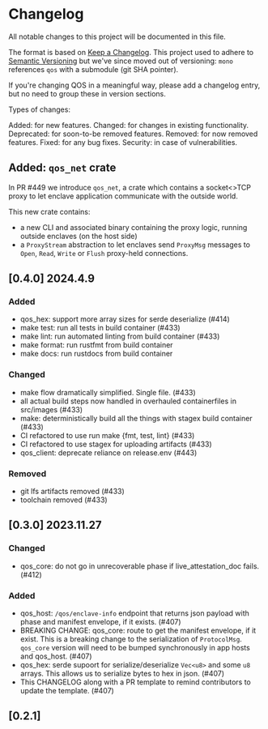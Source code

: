 # Changelog

All notable changes to this project will be documented in this file.

The format is based on [Keep a Changelog](https://keepachangelog.com/en/1.0.0/).
This project used to adhere to [Semantic Versioning](https://semver.org/spec/v2.0.0.html) but we've since
moved out of versioning: `mono` references `qos` with a submodule (git SHA pointer).

If you're changing QOS in a meaningful way, please add a changelog entry, but no need to group these in version sections.

Types of changes:

Added: for new features.
Changed: for changes in existing functionality.
Deprecated: for soon-to-be removed features.
Removed: for now removed features.
Fixed: for any bug fixes.
Security: in case of vulnerabilities.

## Added: `qos_net` crate

In PR #449 we introduce `qos_net`, a crate which contains a socket<>TCP proxy to let enclave application communicate with the outside world.

This new crate contains:

- a new CLI and associated binary containing the proxy logic, running outside enclaves (on the host side)
- a `ProxyStream` abstraction to let enclaves send `ProxyMsg` messages to `Open`, `Read`, `Write` or `Flush` proxy-held connections.

## [0.4.0] 2024.4.9

### Added

- qos_hex: support more array sizes for serde deserialize (#414)
- make test: run all tests in build container (#433)
- make lint: run automated linting from build container (#433)
- make format: run rustfmt from build container
- make docs: run rustdocs from build container

### Changed

- make flow dramatically simplified. Single file. (#433)
- all actual build steps now handled in overhauled containerfiles in src/images (#433)
- make: deterministically build all the things with stagex build container (#433)
- CI refactored to use run make {fmt, test, lint} (#433)
- CI refactored to use stagex for uploading artifacts (#433)
- qos_client: deprecate reliance on release.env (#443)

### Removed

- git lfs artifacts removed (#433)
- toolchain removed (#433)

## [0.3.0] 2023.11.27

### Changed

- qos_core: do not go in unrecoverable phase if live_attestation_doc fails. (#412)

### Added

- qos_host: `/qos/enclave-info` endpoint that returns json payload with phase and manifest envelope, if it exists. (#407)
- BREAKING CHANGE: qos_core: route to get the manifest envelope, if it exist. This is a breaking change to the serialization of `ProtocolMsg`. `qos_core` version will need to be bumped synchronously in app hosts and qos_host. (#407)
- qos_hex: serde supoort for serialize/deserialize `Vec<u8>` and some `u8` arrays. This allows us to serialize bytes to hex in json. (#407)
- This CHANGELOG along with a PR template to remind contributors to update the template. (#407)

## [0.2.1]
